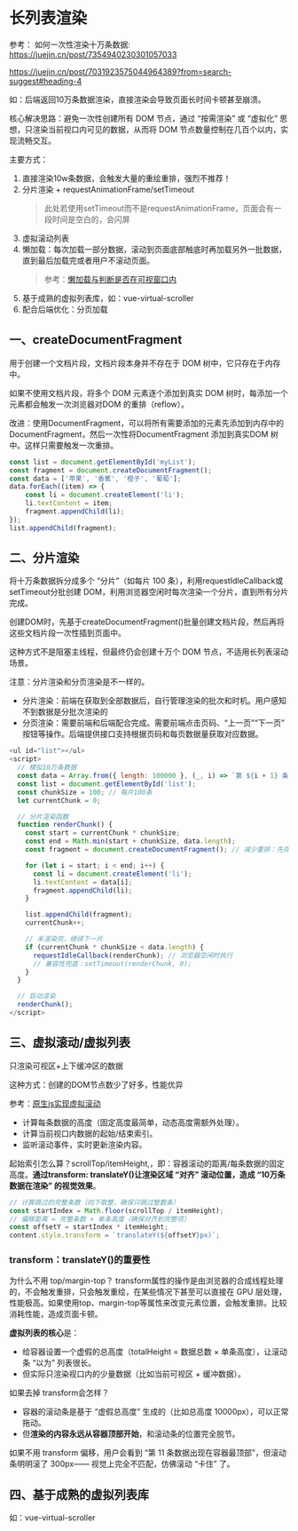 # 长列表渲染
参考：
如何一次性渲染十万条数据:
https://juejin.cn/post/7354940230301057033

https://juejin.cn/post/7031923575044964389?from=search-suggest#heading-4

如：后端返回10万条数据渲染，直接渲染会导致页面长时间卡顿甚至崩溃。

核心解决思路：避免一次性创建所有 DOM 节点，通过 “按需渲染” 或 “虚拟化” 思想，只渲染当前视口内可见的数据，从而将 DOM 节点数量控制在几百个以内，实现流畅交互。

主要方式：
1. 直接渲染10w条数据，会触发大量的重绘重排，强烈不推荐！
2. 分片渲染 + requestAnimationFrame/setTimeout 
    > 此处若使用setTimeout而不是requestAnimationFrame，页面会有一段时间是空白的，会闪屏
3. 虚拟滚动列表
4. 懒加载：每次加载一部分数据，滚动到页面底部触底时再加载另外一批数据，直到最后加载完或者用户不滚动页面。
    > 参考：[懒加载与判断是否在可视窗口内](../JS/clientX%20pageX等/___滚动各种情况__.md)
5. 基于成熟的虚拟列表库，如：vue-virtual-scroller	
6. 配合后端优化：分页加载


## 一、createDocumentFragment
用于创建一个文档片段，文档片段本身并不存在于 DOM 树中，它只存在于内存中。

如果不使用文档片段，将多个 DOM 元素逐个添加到真实 DOM 树时，每添加一个元素都会触发一次浏览器对DOM 的重排（reflow）。

改进：使用DocumentFragment，可以将所有需要添加的元素先添加到内存中的DocumentFragment，然后一次性将DocumentFragment 添加到真实DOM 树中。这样只需要触发一次重排。

```js
const list = document.getElementById('myList');
const fragment = document.createDocumentFragment();
const data = ['苹果', '香蕉', '橙子', '葡萄'];
data.forEach((item) => {
    const li = document.createElement('li');
    li.textContent = item;
    fragment.appendChild(li);
});
list.appendChild(fragment);
```

## 二、分片渲染
将十万条数据拆分成多个 “分片”（如每片 100 条），利用requestIdleCallback或setTimeout分批创建 DOM，利用浏览器空闲时每次渲染一个分片，直到所有分片完成。

创建DOM时，先基于createDocumentFragment()批量创建文档片段，然后再将这些文档片段一次性插到页面中。

这种方式不是阻塞主线程，但最终仍会创建十万个 DOM 节点，不适用长列表滚动场景。

注意：分片渲染和分页渲染是不一样的。
* 分片渲染：前端在获取到全部数据后，自行管理渲染的批次和时机。用户感知不到数据是分批次渲染的
* 分页渲染：需要前端和后端配合完成。需要前端点击页码、“上一页”“下一页” 按钮等操作。后端提供接口支持根据页码和每页数据量获取对应数据。

```js
<ul id="list"></ul>
<script>
  // 模拟10万条数据
  const data = Array.from({ length: 100000 }, (_, i) => `第 ${i + 1} 条数据`);
  const list = document.getElementById('list');
  const chunkSize = 100; // 每片100条
  let currentChunk = 0;

  // 分片渲染函数
  function renderChunk() {
    const start = currentChunk * chunkSize;
    const end = Math.min(start + chunkSize, data.length);
    const fragment = document.createDocumentFragment(); // 减少重排：先存到文档片段

    for (let i = start; i < end; i++) {
      const li = document.createElement('li');
      li.textContent = data[i];
      fragment.appendChild(li);
    }

    list.appendChild(fragment);
    currentChunk++;

    // 未渲染完，继续下一片
    if (currentChunk * chunkSize < data.length) {
      requestIdleCallback(renderChunk); // 浏览器空闲时执行
      // 兼容性兜底：setTimeout(renderChunk, 0);
    }
  }

  // 启动渲染
  renderChunk();
</script>
```

## 三、虚拟滚动/虚拟列表
只渲染可视区+上下缓冲区的数据

这种方式：创建的DOM节点数少了好多，性能优异

参考：[原生js实现虚拟滚动](./原生js实现虚拟滚动.html)

* 计算每条数据的高度（固定高度最简单，动态高度需额外处理）。
* 计算当前视口内数据的起始/结束索引。
* 监听滚动事件，实时更新渲染内容。

起始索引怎么算？scrollTop/itemHeight,，即：容器滚动的距离/每条数据的固定高度。**通过transform: translateY()让渲染区域 “对齐” 滚动位置，造成 “10万条数据在渲染” 的视觉效果**。
```js
// 计算跳过的完整条数（向下取整，确保只跳过整数条）
const startIndex = Math.floor(scrollTop / itemHeight); 
// 偏移距离 = 完整条数 × 单条高度（确保对齐到完整项）
const offsetY = startIndex * itemHeight; 
content.style.transform = `translateY(${offsetY}px)`;
```

### transform：translateY()的重要性
为什么不用 top/margin-top？
transform属性的操作是由浏览器的合成线程处理的，不会触发重排，只会触发重绘，在某些情况下甚至可以直接在 GPU 层处理，性能极高。如果使用top、margin-top等属性来改变元素位置，会触发重排。比较消耗性能，造成页面卡顿。

**虚拟列表的核心**是：
* 给容器设置一个虚假的总高度（totalHeight = 数据总数 × 单条高度），让滚动条 “以为” 列表很长。
* 但实际只渲染视口内的少量数据（比如当前可视区 + 缓冲数据）。

如果去掉 transform会怎样？
* 容器的滚动条是基于 “虚假总高度” 生成的（比如总高度 10000px），可以正常拖动。
* 但**渲染的内容永远从容器顶部开始**，和滚动条的位置完全脱节。

如果不用 transform 偏移，用户会看到 “第 11 条数据出现在容器最顶部”，但滚动条明明滚了 300px—— 视觉上完全不匹配，仿佛滚动 “卡住” 了。

## 四、基于成熟的虚拟列表库
如：vue-virtual-scroller	